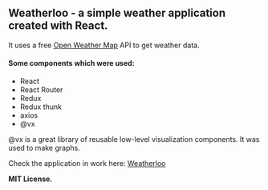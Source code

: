 <h2>Weatherloo - a simple weather application created with React.</h2>

It uses a free <a href="https://openweathermap.org/">Open Weather Map</a> API to get weather data.

<h4>Some components which were used:</h4>

<ul>
  <li>React</li>
  <li>React Router</li>
  <li>Redux</li>
  <li>Redux thunk</li>
  <li>axios</li>
  <li>@vx</li>
</ul>

@vx is a great library of reusable low-level visualization components.
It was used to make graphs.

Check the application in work here: <a href="https://weatherloo.firebaseapp.com/">Weatherloo</a>

<b>MIT License.</b>
